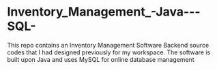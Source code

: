 # Inventory_Management_-Java---SQL-
This repo contains an Inventory Management Software Backend source codes that I had designed previously for my workspace. The software is built upon Java and uses MySQL for online database management
